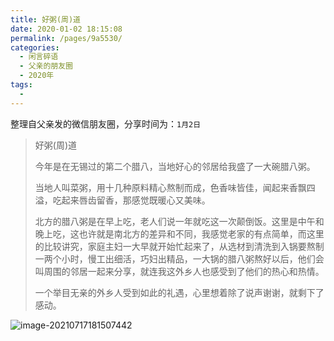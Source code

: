 ```yaml
---
title: 好粥(周)道
date: 2020-01-02 18:15:08
permalink: /pages/9a5530/
categories:
  - 闲言碎语
  - 父亲的朋友圈
  - 2020年
tags:
  - 
---
```

整理自父亲发的微信朋友圈，分享时间为：`1月2日`

> 好粥(周)道
>
> 今年是在无锡过的第二个腊八，当地好心的邻居给我盛了一大碗腊八粥。
> 
> 当地人叫菜粥，用十几种原料精心熬制而成，色香味皆佳，闻起来香飘四溢，吃起来唇齿留香，那感觉既暖心又美味。
> 
> 北方的腊八粥是在早上吃，老人们说一年就吃这一次颠倒饭。这里是中午和晚上吃，这也许就是南北方的差异和不同，我感觉老家的有点简单，而这里的比较讲究，家庭主妇一大早就开始忙起来了，从选材到清洗到入锅要熬制一两个小时，慢工出细活，巧妇出精品，一大锅的腊八粥熬好以后，他们会叫周围的邻居一起来分享，就连我这外乡人也感受到了他们的热心和热情。
> 
> 一个举目无亲的外乡人受到如此的礼遇，心里想着除了说声谢谢，就剩下了感动。

![image-20210717181507442](http://t.eryajf.net/imgs/2021/09/c91778d672a20146.jpg)